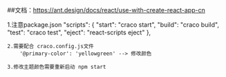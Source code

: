  ##文档：https://ant.design/docs/react/use-with-create-react-app-cn

   1.注意package.json
   "scripts": {
        "start": "craco start",
        "build": "craco build",
        "test": "craco test",
        "eject": "react-scripts eject"
    },

    2.需要配合 craco.config.js文件
        '@primary-color': 'yellowgreen' --> 修改颜色

    3.修改主题颜色需要重新启动 npm start

